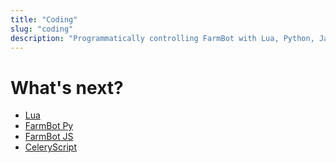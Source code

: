 ```yaml
---
title: "Coding"
slug: "coding"
description: "Programmatically controlling FarmBot with Lua, Python, JavaScript, or CeleryScript"
---
```


# What's next?

* [Lua](https://lua.farm.bot)
* [FarmBot Py](https://developer.farm.bot/docs/python-library)
* [FarmBot JS](https://developer.farm.bot/docs/farmbot-js)
* [CeleryScript](https://developer.farm.bot/docs/celery-script)
